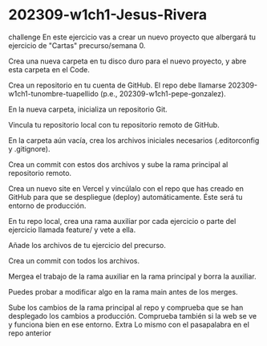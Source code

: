 # 202309-w1ch1-Jesus-Rivera
challenge
En este ejercicio vas a crear un nuevo proyecto que albergará tu ejercicio de "Cartas" precurso/semana 0.

Crea una nueva carpeta en tu disco duro para el nuevo proyecto, y abre esta carpeta en el Code.

Crea un repositorio en tu cuenta de GitHub. El repo debe llamarse 202309-w1ch1-tunombre-tuapellido (p.e., 202309-w1ch1-pepe-gonzalez).

En la nueva carpeta, inicializa un repositorio Git.

Vincula tu repositorio local con tu repositorio remoto de GitHub.

En la carpeta aún vacía, crea los archivos iniciales necesarios (.editorconfig y .gitignore).

Crea un commit con estos dos archivos y sube la rama principal al repositorio remoto.

Crea un nuevo site en Vercel y vincúlalo con el repo que has creado en GitHub para que se despliegue (deploy) automáticamente. Éste será tu entorno de producción.

En tu repo local, crea una rama auxiliar por cada ejercicio o parte del ejercicio llamada feature/<exercise> y vete a ella.

Añade los archivos de tu ejercicio del precurso.

Crea un commit con todos los archivos.

Mergea el trabajo de la rama auxiliar en la rama principal y borra la auxiliar.

Puedes probar a modificar algo en la rama main antes de los merges.

Sube los cambios de la rama principal al repo y comprueba que se han desplegado los cambios a producción. Comprueba también si la web se ve y funciona bien en ese entorno.
Extra
Lo mismo con el pasapalabra en el repo anterior
